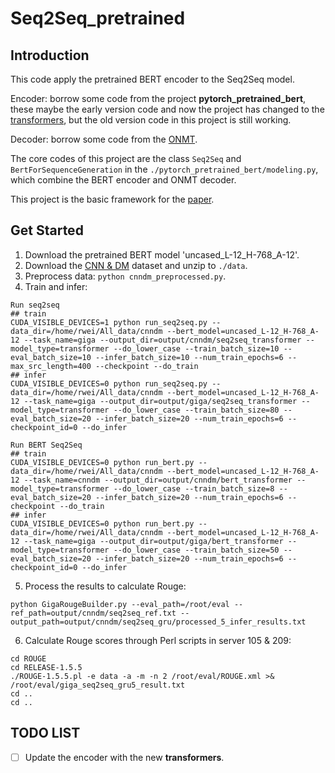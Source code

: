 # Seq2Seq_pretrained

## Introduction
This code apply the pretrained BERT encoder to the Seq2Seq model.

Encoder: borrow some code from the project **pytorch_pretrained_bert**, these maybe the early version code and now the project has changed to the [transformers](https://github.com/huggingface/transformers), but the old version code in this project is still working.

Decoder: borrow some code from the [ONMT](https://github.com/OpenNMT/OpenNMT-py).

The core codes of this project are the class `Seq2Seq` and `BertForSequenceGeneration` in the `./pytorch_pretrained_bert/modeling.py`, which combine the BERT encoder and ONMT decoder.

This project is the basic framework for the [paper](https://doi.org/10.1007/978-3-030-32381-3_14). 

## Get Started
1. Download the pretrained BERT model 'uncased_L-12_H-768_A-12'.
2. Download the [CNN & DM](https://github.com/harvardnlp/sent-summary) dataset and unzip to `./data`.
3. Preprocess data: `python cnndm_preprocessed.py`.
4. Train and infer:
```
Run seq2seq
## train
CUDA_VISIBLE_DEVICES=1 python run_seq2seq.py --data_dir=/home/rwei/All_data/cnndm --bert_model=uncased_L-12_H-768_A-12 --task_name=giga --output_dir=output/cnndm/seq2seq_transformer --model_type=transformer --do_lower_case --train_batch_size=10 --eval_batch_size=10 --infer_batch_size=10 --num_train_epochs=6 --max_src_length=400 --checkpoint --do_train
## infer
CUDA_VISIBLE_DEVICES=0 python run_seq2seq.py --data_dir=/home/rwei/All_data/cnndm --bert_model=uncased_L-12_H-768_A-12 --task_name=giga --output_dir=output/giga/seq2seq_transformer --model_type=transformer --do_lower_case --train_batch_size=80 --eval_batch_size=20 --infer_batch_size=20 --num_train_epochs=6 --checkpoint_id=0 --do_infer

Run BERT Seq2Seq
## train
CUDA_VISIBLE_DEVICES=0 python run_bert.py --data_dir=/home/rwei/All_data/cnndm --bert_model=uncased_L-12_H-768_A-12 --task_name=cnndm --output_dir=output/cnndm/bert_transformer --model_type=transformer --do_lower_case --train_batch_size=8 --eval_batch_size=20 --infer_batch_size=20 --num_train_epochs=6 --checkpoint --do_train
## infer
CUDA_VISIBLE_DEVICES=0 python run_bert.py --data_dir=/home/rwei/All_data/cnndm --bert_model=uncased_L-12_H-768_A-12 --task_name=giga --output_dir=output/giga/bert_transformer --model_type=transformer --do_lower_case --train_batch_size=50 --eval_batch_size=20 --infer_batch_size=20 --num_train_epochs=6 --checkpoint_id=0 --do_infer
```
5. Process the results to calculate Rouge:
```
python GigaRougeBuilder.py --eval_path=/root/eval --ref_path=output/cnndm/seq2seq_ref.txt --output_path=output/cnndm/seq2seq_gru/processed_5_infer_results.txt
```
6. Calculate Rouge scores through Perl scripts in server 105 & 209:
```
cd ROUGE
cd RELEASE-1.5.5
./ROUGE-1.5.5.pl -e data -a -m -n 2 /root/eval/ROUGE.xml >& /root/eval/giga_seq2seq_gru5_result.txt
cd ..
cd ..
```

## TODO LIST
- [ ] Update the encoder with the new **transformers**.
